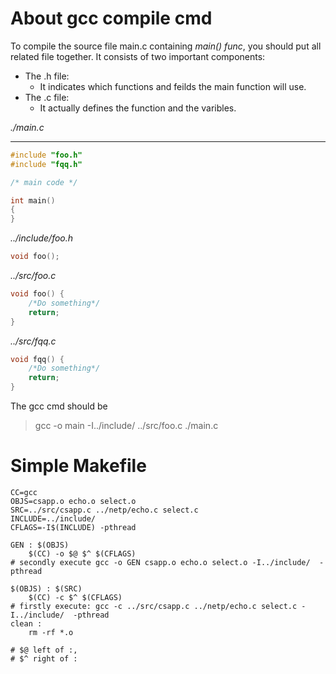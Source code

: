 # About gcc compile cmd
To compile the source file main.c containing *main() func*, you should put all related file together.
It consists of two important components:
- The .h file:
	- It indicates which functions and feilds the main function will use.
- The .c file:
	- It actually defines the function and the varibles. 

*./main.c*
_____
```cpp
#include "foo.h"
#include "fqq.h"

/* main code */

int main() 
{
}
```

*../include/foo.h*

```cpp
void foo();
```

*../src/foo.c*
```cpp
void foo() {
	/*Do something*/
	return;
}
```

*../src/fqq.c*
```cpp
void fqq() {
	/*Do something*/
	return;
}
```
The gcc cmd should be
> gcc -o main -I../include/ ../src/foo.c ./main.c 

# Simple Makefile

```
CC=gcc
OBJS=csapp.o echo.o select.o
SRC=../src/csapp.c ../netp/echo.c select.c
INCLUDE=../include/ 
CFLAGS=-I$(INCLUDE) -pthread

GEN : $(OBJS)
	$(CC) -o $@ $^ $(CFLAGS)
# secondly execute gcc -o GEN csapp.o echo.o select.o -I../include/  -pthread

$(OBJS) : $(SRC)
	$(CC) -c $^ $(CFLAGS)
# firstly execute: gcc -c ../src/csapp.c ../netp/echo.c select.c -I../include/  -pthread
clean :
	rm -rf *.o

# $@ left of :, 
# $^ right of :
```

